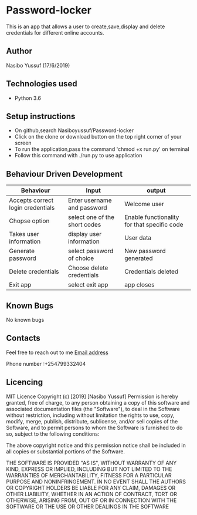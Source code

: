 # Password-locker
This is an app that allows a user to create,save,display and delete credentials for different online accounts.

## Author

Nasibo Yussuf (17/6/2019)

## Technologies used

- Python 3.6

## Setup instructions

- On github,search Nasiboyussuf/Password-locker
- Click on the clone or download button on the top right corner of your screen
- To run the application,pass the command 'chmod +x run.py' on terminal
- Follow this command with ./run.py to use application

## Behaviour Driven Development

| Behaviour | Input | output |
| --------- | ----- | ------ |
| Accepts correct login credentials          | Enter username and password      |Welcome user        |
| Chopse option          |  select one of the short codes     |   Enable functionality for that specific code     |
| Takes user information         |  display user information    |   User data     |
| Generate password       |  select password of choice     |   New password generated    |
|   Delete credentials      |Choose delete credentials     |     Credentials deleted   |
|   Exit app     |select exit app   |   app closes     |

## Known Bugs
No known bugs

## Contacts
Feel free to reach out to me
[Email address](https://mail.google.com/mail)

Phone number :+254799332404
## Licencing
MIT Licence
Copyright (c) [2019] [Nasibo Yussuf]
Permission is hereby granted, free of charge, to any person obtaining a copy of this software and associated documentation files (the "Software"), to deal in the Software without restriction, including without limitation the rights to use, copy, modify, merge, publish, distribute, sublicense, and/or sell copies of the Software, and to permit persons to whom the Software is furnished to do so, subject to the following conditions:

The above copyright notice and this permission notice shall be included in all copies or substantial portions of the Software.

THE SOFTWARE IS PROVIDED "AS IS", WITHOUT WARRANTY OF ANY KIND, EXPRESS OR IMPLIED, INCLUDING BUT NOT LIMITED TO THE WARRANTIES OF MERCHANTABILITY, FITNESS FOR A PARTICULAR PURPOSE AND NONINFRINGEMENT. IN NO EVENT SHALL THE AUTHORS OR COPYRIGHT HOLDERS BE LIABLE FOR ANY CLAIM, DAMAGES OR OTHER LIABILITY, WHETHER IN AN ACTION OF CONTRACT, TORT OR OTHERWISE, ARISING FROM, OUT OF OR IN CONNECTION WITH THE SOFTWARE OR THE USE OR OTHER DEALINGS IN THE SOFTWARE



